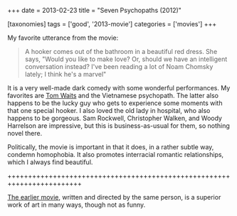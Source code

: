 +++
date = 2013-02-23
title = "Seven Psychopaths (2012)"

[taxonomies]
tags = ['good', '2013-movie']
categories = ['movies']
+++

My favorite utterance from the movie:

> A hooker comes out of the bathroom in a beautiful red dress. She says,
> \"Would you like to make love? Or, should we have an intelligent
> conversation instead? I\'ve been reading a lot of Noam Chomsky lately;
> I think he\'s a marvel\"

It is a very well-made dark comedy with some wonderful performances. My
favorites are [Tom Waits] and the Vietnamese psychopath. The latter also
happens to be the lucky guy who gets to experience some moments with
that one special hooker. I also loved the old lady in hospital, who also
happens to be gorgeous. Sam Rockwell, Christopher Walken, and Woody
Harrelson are impressive, but this is business-as-usual for them, so
nothing novel there.

Politically, the movie is important in that it does, in a rather subtle
way, condemn homophobia. It also promotes interracial romantic
relationships, which I always find beautiful.

++++++++++++++++++++++++++++++++++++++++++++++++++++++++++++++++++++++++

[The earlier movie], written and directed by the same person, is a
superior work of art in many ways, though not as funny.

  [Tom Waits]: http://en.wikipedia.org/wiki/Tom_Waits
  [The earlier movie]: http://movies.tshepang.net/in-bruges-2008
